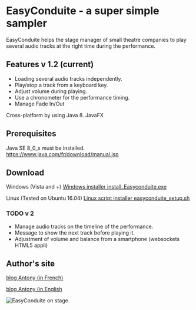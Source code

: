 
# EasyConduite - a super simple sampler #

EasyConduite helps the stage manager of small theatre companies to play several audio tracks at the right time during the performance.

## Features v 1.2 (current) ##
* Loading several audio tracks independently.
* Play/stop a track from a keyboard key.
* Adjust volume during playing.
* Use a chronometer for the performance timing.
* Manage Fade In/Out

Cross-platform by using Java 8. JavaFX

## Prerequisites ##
Java SE 8_0_x must be installed.
https://www.java.com/fr/download/manual.jsp

## Download ##
Windows (Vista and +) [Windows installer install_Easyconduite.exe](http://site.antonyweb.net/data/medias/easyconduite/Easyconduite_Setup.exe)

Linux (Tested on Ubuntu 16.04) [Linux script installer easyconduite_setup.sh](http://site.antonyweb.net/data/medias/easyconduite/easyconduite_setup.sh)

### TODO v 2 ###
 * Manage audio tracks on the timeline of the performance.
 * Message to show the next track before playing it.
 * Adjustment of volume and balance from a smartphone (websockets HTML5 appli)

## Author's site ##

[blog Antony (in French)](http://easyconduite.antonyweb.net/index.php?static1/easyconduite)

[blog Antony (in English](http://easyconduite.antonyweb.net/index.php?static2/easyconduite-en)

![EasyConduite on stage](http://site.antonyweb.net/data/medias/easyconduite/easyconduiteMac_500.jpg)
